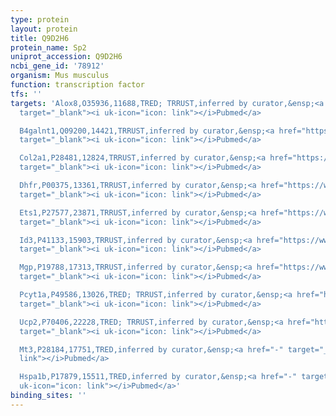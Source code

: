 ```yaml
---
type: protein
layout: protein
title: Q9D2H6
protein_name: Sp2
uniprot_accession: Q9D2H6
ncbi_gene_id: '78912'
organism: Mus musculus
function: transcription factor
tfs: ''
targets: 'Alox8,O35936,11688,TRED; TRRUST,inferred by curator,&ensp;<a href="https://www.ncbi.nlm.nih.gov/pubmed/?term=14711820%5Buid%5D"
  target="_blank"><i uk-icon="icon: link"></i>Pubmed</a>

  B4galnt1,Q09200,14421,TRRUST,inferred by curator,&ensp;<a href="https://www.ncbi.nlm.nih.gov/pubmed/?term=24102378%5Buid%5D"
  target="_blank"><i uk-icon="icon: link"></i>Pubmed</a>

  Col2a1,P28481,12824,TRRUST,inferred by curator,&ensp;<a href="https://www.ncbi.nlm.nih.gov/pubmed/?term=11447232%5Buid%5D"
  target="_blank"><i uk-icon="icon: link"></i>Pubmed</a>

  Dhfr,P00375,13361,TRRUST,inferred by curator,&ensp;<a href="https://www.ncbi.nlm.nih.gov/pubmed/?term=14726517%5Buid%5D"
  target="_blank"><i uk-icon="icon: link"></i>Pubmed</a>

  Ets1,P27577,23871,TRRUST,inferred by curator,&ensp;<a href="https://www.ncbi.nlm.nih.gov/pubmed/?term=16300938%5Buid%5D"
  target="_blank"><i uk-icon="icon: link"></i>Pubmed</a>

  Id3,P41133,15903,TRRUST,inferred by curator,&ensp;<a href="https://www.ncbi.nlm.nih.gov/pubmed/?term=16216350%5Buid%5D"
  target="_blank"><i uk-icon="icon: link"></i>Pubmed</a>

  Mgp,P19788,17313,TRRUST,inferred by curator,&ensp;<a href="https://www.ncbi.nlm.nih.gov/pubmed/?term=19306294%5Buid%5D"
  target="_blank"><i uk-icon="icon: link"></i>Pubmed</a>

  Pcyt1a,P49586,13026,TRED; TRRUST,inferred by curator,&ensp;<a href="https://www.ncbi.nlm.nih.gov/pubmed/?term=10744779%5Buid%5D"
  target="_blank"><i uk-icon="icon: link"></i>Pubmed</a>

  Ucp2,P70406,22228,TRED; TRRUST,inferred by curator,&ensp;<a href="https://www.ncbi.nlm.nih.gov/pubmed/?term=11150307%5Buid%5D"
  target="_blank"><i uk-icon="icon: link"></i>Pubmed</a>

  Mt3,P28184,17751,TRED,inferred by curator,&ensp;<a href="-" target="_blank"><i uk-icon="icon:
  link"></i>Pubmed</a>

  Hspa1b,P17879,15511,TRED,inferred by curator,&ensp;<a href="-" target="_blank"><i
  uk-icon="icon: link"></i>Pubmed</a>'
binding_sites: ''
---
```

